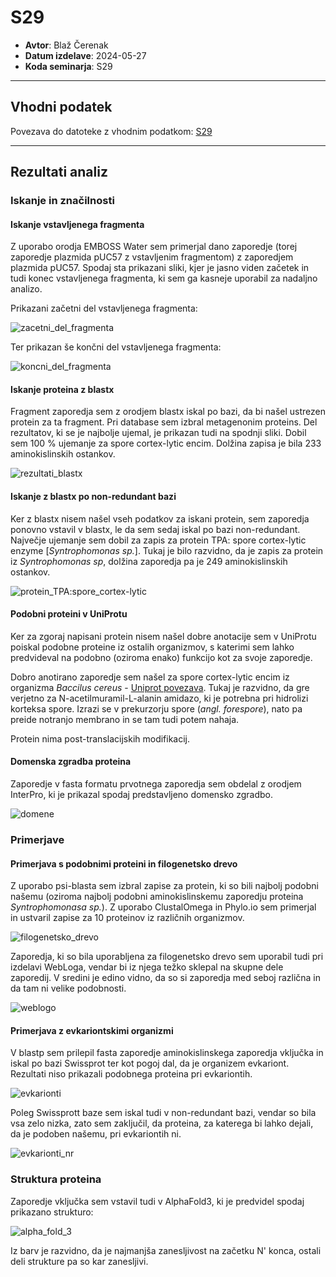 # S29

- **Avtor**: Blaž Čerenak
- **Datum izdelave**: 2024-05-27
- **Koda seminarja**: S29

---
## Vhodni podatek

Povezava do datoteke z vhodnim podatkom: [S29](naloge/s29-input.md)

---
## Rezultati analiz

### Iskanje in značilnosti

#### Iskanje vstavljenega fragmenta

Z uporabo orodja EMBOSS Water sem primerjal dano zaporedje (torej zaporedje plazmida pUC57 z vstavljenim fragmentom) z zaporedjem plazmida pUC57. Spodaj sta prikazani sliki, kjer je jasno viden začetek in tudi konec vstavljenega fragmenta, ki sem ga kasneje uporabil za nadaljno analizo.

Prikazani začetni del vstavljenega fragmenta:

![zacetni_del_fragmenta](s29_zac_zaporedja.PNG)

Ter prikazan še končni del vstavljenega fragmenta:

![koncni_del_fragmenta](s29_kon_zaporedja.PNG)

#### Iskanje proteina z blastx

Fragment zaporedja sem z orodjem blastx iskal po bazi, da bi našel ustrezen protein za ta fragment. Pri database sem izbral metagenonim proteins. Del rezultatov, ki se je najbolje ujemal, je prikazan tudi na spodnji sliki. Dobil sem 100 % ujemanje za spore cortex-lytic encim. Dolžina zapisa je bila 233 aminokislinskih ostankov.

![rezultati_blastx](s29_rezultati_blastx.PNG)

#### Iskanje z blastx po non-redundant bazi

Ker z blastx nisem našel vseh podatkov za iskani protein, sem zaporedja ponovno vstavil v blastx, le da sem sedaj iskal po bazi non-redundant. Največje ujemanje sem dobil za zapis za protein TPA: spore cortex-lytic enzyme [*Syntrophomonas sp.*].  Tukaj je bilo razvidno, da je zapis za protein iz *Syntrophomonas sp*, dolžina zaporedja pa je 249 aminokislinskih ostankov.

![protein_TPA:spore_cortex-lytic](s29_syntrophomonas_protein.PNG)

#### Podobni proteini v UniProtu

Ker za zgoraj napisani protein nisem našel dobre anotacije sem v UniProtu poiskal podobne proteine iz ostalih organizmov, s katerimi sem lahko predvideval na podobno (oziroma enako) funkcijo kot za svoje zaporedje.

Dobro anotirano zaporedje sem našel za spore cortex-lytic encim iz organizma *Baccilus cereus* - [Uniprot povezava](https://www.uniprot.org/uniprotkb/P0A3V1/entry). Tukaj je razvidno, da gre verjetno za N-acetilmuramil-L-alanin amidazo, ki je potrebna pri hidrolizi korteksa spore. Izrazi se v prekurzorju spore (*angl. forespore*), nato pa preide notranjo membrano in se tam tudi potem nahaja.

Protein nima post-translacijskih modifikacij.

#### Domenska zgradba proteina

Zaporedje v fasta formatu prvotnega zaporedja sem obdelal z orodjem InterPro, ki je prikazal spodaj predstavljeno domensko zgradbo.

![domene](s29_domene.PNG)

### Primerjave

#### Primerjava s podobnimi proteini in filogenetsko drevo

Z uporabo psi-blasta sem izbral zapise za protein, ki so bili najbolj podobni našemu (oziroma najbolj podobni aminokislinskemu zaporedju proteina *Syntrophomonasa sp.*). Z uporabo ClustalOmega in Phylo.io sem primerjal in ustvaril zapise za 10 proteinov iz različnih organizmov.

![filogenetsko_drevo](s29_tree.PNG)

Zaporedja, ki so bila uporabljena za filogenetsko drevo sem uporabil tudi pri izdelavi WebLoga, vendar bi iz njega težko sklepal na skupne dele zaporedij. V sredini je edino vidno, da so si zaporedja med seboj različna in da tam ni velike podobnosti.

![weblogo](s29_weblogo.png)


#### Primerjava z evkariontskimi organizmi

V blastp sem prilepil fasta zaporedje aminokislinskega zaporedja vključka in iskal po bazi Swissprot ter kot pogoj dal, da je organizem evkariont. Rezultati niso prikazali podobnega proteina pri evkariontih.

![evkarionti](s29_evkarionti.PNG)

Poleg Swissprott baze sem iskal tudi v non-redundant bazi, vendar so bila vsa zelo nizka, zato sem zaključil, da proteina, za katerega bi lahko dejali, da je podoben našemu, pri evkariontih ni.

![evkarionti_nr](s29_evkarionti_nr.PNG)

### Struktura proteina

Zaporedje vključka sem vstavil tudi v AlphaFold3, ki je predvidel spodaj prikazano strukturo:

![alpha_fold_3](s29_alpha3.PNG)

Iz barv je razvidno, da je najmanjša zanesljivost na začetku N' konca, ostali deli strukture pa so kar zanesljivi.


